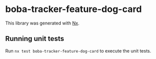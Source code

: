 # boba-tracker-feature-dog-card

This library was generated with [Nx](https://nx.dev).

## Running unit tests

Run `nx test boba-tracker-feature-dog-card` to execute the unit tests.
